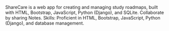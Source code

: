 
ShareCare is a web app for creating and managing study roadmaps, built with HTML, Bootstrap, JavaScript, Python (Django), and SQLite. Collaborate by sharing Notes. Skills: Proficient in HTML, Bootstrap, JavaScript, Python (Django), and database management.
